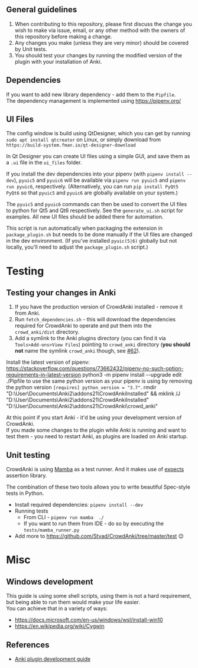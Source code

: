 ## General guidelines

1. When contributing to this repository, please first discuss the change you wish to make via issue, 
email, or any other method with the owners of this repository before making a change.
1. Any changes you make (unless they are very minor) should be covered by Unit tests.
1. You should test your changes by running the modified version of the plugin with your installation 
of Anki. 

## Dependencies

If you want to add new library dependency - add them to the `Pipfile`.  
The dependency management is implemented using https://pipenv.org/

## UI Files
The config window is build using QtDesigner, which you can get by running 
`sudo apt install qtcreator` 
on Linux, or simply download from `https://build-system.fman.io/qt-designer-download`

In Qt Designer you can create UI files using a simple GUI, and save them as a `.ui` file in the `ui_files` folder.

If you install the dev dependencies into your pipenv (with `pipenv install --dev`), `pyuic5` and
`pyuic6` will be available via `pipenv run pyuic5` and `pipenv run pyuic6`, respectively.
(Alternatively, you can run `pip install PyQt5 PyQt6` so that `pyuic5` and `pyuic6` are globally
available on your system.)

The `pyuic5` and `pyuic6` commands can then be used to convert the UI files to python for Qt5 and
Qt6 respectively.  See the `generate_ui.sh` script for examples.
All new UI files should be added there for automation.

This script is run automatically when packaging the extension in `package_plugin.sh`
but needs to be done manually if the UI files are changed in the dev environment.
(If you've installed `pyuic(5|6)` globally but not locally, you'll need to adjust the
`package_plugin.sh` script.)

# Testing 
## Testing your changes in Anki
 
1. If you have the production version of CrowdAnki installed - remove it from Anki. 
1. Run `fetch_dependencies.sh` - this will download the dependencies required for CrowdAnki to 
operate and put them into the `crowd_anki/dist` directory.
1. Add a symlink to the Anki plugins directory (you can find it via `Tools>Add-ons>View Files`)
pointing to `crowd_anki` directory (**you should not** name the symlink `crowd_anki` though, see 
[#62](https://github.com/Stvad/CrowdAnki/issues/62)).

Install the latest version of pipenv: https://stackoverflow.com/questions/73662432/pipenv-no-such-option-requirements-in-latest-version
python3 -m pipenv install --upgrade
edit ./Pipfile to use the same python version as your pipenv is using by removing the python version `[requires] python_version = "3.7"`.
rmdir "D:\User\Documents\Anki2\addons21\CrowdAnkiInstalled" && mklink /J "D:\User\Documents\Anki2\addons21\CrowdAnkiInstalled" "D:\User\Documents\Anki2\addons21\CrowdAnki\crowd_anki"

At this point if you start Anki - it'd be using your development version of CrowdAnki.  
If you made some changes to the plugin while Anki is running and want to test them - you need to 
restart Anki, as plugins are loaded on Anki startup.


## Unit testing
CrowdAnki is using [Mamba](https://github.com/nestorsalceda/mamba) as a test runner. 
And it makes use of [expects](https://github.com/jaimegildesagredo/expects) assertion library.

The combination of these two tools allows you to write beautiful Spec-style tests in Python. 
 
* Install required dependencies: `pipenv install --dev`
* Running tests 
    * From CLI -  `pipenv run mamba  ./`
    * If you want to run them from IDE - do so by executing the `tests/mamba_runner.py`
* Add more to https://github.com/Stvad/CrowdAnki/tree/master/test 😉 

# Misc
## Windows development

This guide is using some shell scripts, using them is not a hard requirement, but being able to run them 
would make your life easier.  
You can achieve that in a variety of ways:
* https://docs.microsoft.com/en-us/windows/wsl/install-win10
* https://en.wikipedia.org/wiki/Cygwin 


## References
* [Anki plugin development guide](https://apps.ankiweb.net/docs/addons.html)
